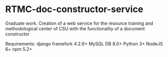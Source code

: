 # RTMC-doc-constructor-service
Graduate work. Creation of a web service for the resource training and methodological center of CSU with the functionality of a document constructor

Requirements:
  django framefork 4.2.6+
  MySQL DB 8.0+
  Python 3+
  NodeJS 6+
  npm 5.2+
